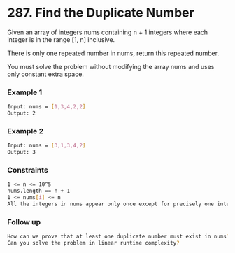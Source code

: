 # 287. Find the Duplicate Number

Given an array of integers nums containing n + 1 integers where each integer is in the range [1, n] inclusive.

There is only one repeated number in nums, return this repeated number.

You must solve the problem without modifying the array nums and uses only constant extra space.

### Example 1
```sh
Input: nums = [1,3,4,2,2]
Output: 2
```

### Example 2
```sh
Input: nums = [3,1,3,4,2]
Output: 3
```

### Constraints
```sh
1 <= n <= 10^5
nums.length == n + 1
1 <= nums[i] <= n
All the integers in nums appear only once except for precisely one integer which appears two or more times.
```

### Follow up
```sh
How can we prove that at least one duplicate number must exist in nums?
Can you solve the problem in linear runtime complexity?
```
